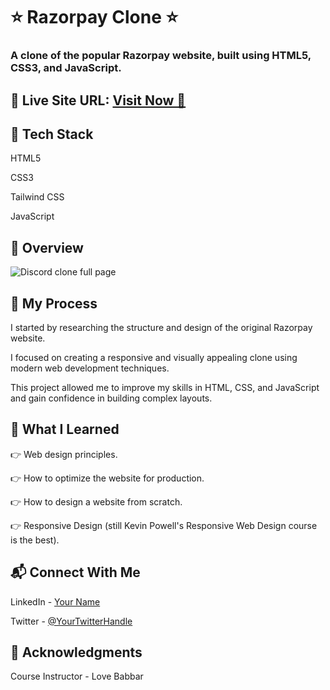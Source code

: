<h1> ⭐ Razorpay Clone ⭐ </h1> 
<h3> A clone of the popular Razorpay website, built using HTML5, CSS3, and JavaScript. </h3>


<h2> 📌 Live Site URL: <a href="https://razorpayp.netlify.app/"> Visit Now 🚀 </a> </h2>

<h2> 📌 Tech Stack </h2>
<p>HTML5</p>
<p>CSS3</p>
<p>Tailwind CSS</p>
<p>JavaScript</p>

<h2> 📌 Overview </h2> 

![Discord clone full page](https://github.com/PraffulPatel27/Discord-Clone/assets/110104505/f86ceea0-d43c-4456-b6d2-1a6ad7b6db13)

<h2> 📌 My Process </h2>
<p> I started by researching the structure and design of the original Razorpay website. </p>
<p> I focused on creating a responsive and visually appealing clone using modern web development techniques. </p>
<p> This project allowed me to improve my skills in HTML, CSS, and JavaScript and gain confidence in building complex layouts. </p>

<h2> 📌 What I Learned </h2>
<p> 👉 Web design principles. </p>
<p> 👉 How to optimize the website for production. </p>
<p> 👉 How to design a website from scratch. </p>
<p> 👉 Responsive Design (still Kevin Powell's Responsive Web Design course is the best). </p>

<h2> 📬 Connect With Me </h2>
<p> LinkedIn - <a href="https://www.linkedin.com">Your Name</a> </p>
<p> Twitter - <a href="https://www.twitter.com"> @YourTwitterHandle</a> </p> 

<h2> 📌 Acknowledgments </h2>
<p> Course Instructor - Love Babbar </p> 
